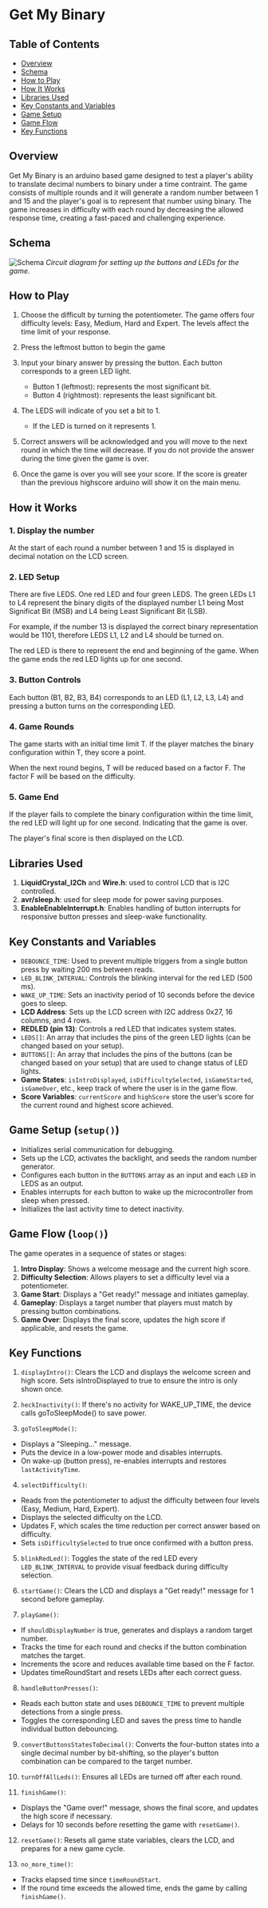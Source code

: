 # Get My Binary 

## Table of Contents 
- [Overview](#overview)
- [Schema](#schema)
- [How to Play](#how-to-play)
- [How It Works](#how-it-works)
- [Libraries Used](#libraries-used)
- [Key Constants and Variables](#key-constants-and-variables)
- [Game Setup](#game-setup-setup)
- [Game Flow](#game-flow-loop)
- [Key Functions](#key-functions)
## Overview 

Get My Binary is an arduino based game designed to test a player's ability to translate decimal numbers to binary under a time contraint. The game consists of multiple rounds and it will generate a random number between 1 and 15 and the player's goal is to represent that number using binary. The game increases in difficulty with each round by decreasing the allowed response time, creating a fast-paced and challenging experience.

## Schema
![Schema](ESIOT-ASSIGNMENT_1-Schema.png)
*Circuit diagram for setting up the buttons and LEDs for the game.*

## How to Play

1. Choose the difficult by turning the potentiometer. The game offers four difficulty levels: Easy, Medium, Hard and Expert. The levels affect the time limit of your response. 

2. Press the leftmost button to begin the game 

3. Input your binary answer by pressing the button. Each button corresponds to a green LED light. 
    - Button 1 (leftmost): represents the most significant bit. 
    - Button 4 (rightmost): represents the least significant bit.
4. The LEDS will indicate of you set a bit to 1. 
    - If the LED is turned on it represents 1. 
5. Correct answers will be acknowledged and you will move to the next round in which the time will decrease. If you do not provide the answer during the time given the game is over.

6. Once the game is over you will see your score. If the score is greater than the previous highscore arduino will show it on the main menu. 


## How it Works

### 1. Display the number
At the start of each round a number between 1 and 15 is displayed in decimal notation on the LCD screen.

### 2. LED Setup

There are five LEDS. One red LED and four green LEDS. The green LEDs L1 to L4 represent the binary digits of the displayed number L1 being Most Significat Bit (MSB) and L4 being Least Significant Bit (LSB).

For example, if the number 13 is displayed the correct binary representation would be 1101, therefore LEDS L1, L2 and L4 should be turned on. 

The red LED is there to represent the end and beginning of the game. When the game ends the red LED lights up for one second. 


### 3. Button Controls 

Each button (B1, B2, B3, B4) corresponds to an LED (L1, L2, L3, L4) and pressing a button turns on the corresponding LED. 

### 4. Game Rounds 

The game starts with an initial time limit T. If the player matches the binary configuration within T, they score a point. 

When the next round begins, T will be reduced based on a factor F. The factor F will be based on the difficulty. 


### 5. Game End

If the player fails to complete the binary configuration within the time limit, the red LED will light up for one second. Indicating that the game is over. 


The player's final score is then displayed on the LCD. 


## Libraries Used
1. **LiquidCrystal_I2Ch** and **Wire.h**: used to control LCD that is I2C controlled.
2. **avr/sleep.h**: used for sleep mode for power saving purposes.
3. **EnableEnableInterrupt.h**: Enables handling of button interrupts for responsive button presses and sleep-wake functionality.

## Key Constants and Variables

- `DEBOUNCE_TIME`: Used to prevent multiple triggers from a single button press by waiting 200 ms between reads.
- `LED_BLINK_INTERVAL`: Controls the blinking interval for the red LED (500 ms).
- `WAKE_UP_TIME`: Sets an inactivity period of 10 seconds before the device goes to sleep.
- **LCD Address**: Sets up the LCD screen with I2C address 0x27, 16 columns, and 4 rows.
- **REDLED (pin 13)**: Controls a red LED that indicates system states.
- `LEDS[]`: An array that includes the pins of the green LED lights (can be changed based on your setup).
- `BUTTONS[]`: An array that includes the pins of the buttons (can be changed based on your setup) that are used to change status of LED lights.
- **Game States**: `isIntroDisplayed`, `isDifficultySelected`, `isGameStarted`, `isGameOver`, etc., keep track of where the user is in the game flow.
- **Score Variables**: `currentScore` and `highScore` store the user’s score for the current round and highest score achieved.

## Game Setup (`setup()`)
- Initializes serial communication for debugging.
- Sets up the LCD, activates the backlight, and seeds the random number generator.
- Configures each button in the `BUTTONS` array as an input and each `LED` in LEDS as an output.
- Enables interrupts for each button to wake up the microcontroller from sleep when pressed.
- Initializes the last activity time to detect inactivity.

## Game Flow (`loop()`)

The game operates in a sequence of states or stages:

1. **Intro Display**: Shows a welcome message and the current high score.
2. **Difficulty Selection**: Allows players to set a difficulty level via a potentiometer.
3. **Game Start**: Displays a "Get ready!" message and initiates gameplay.
4. **Gameplay**: Displays a target number that players must match by pressing button combinations.
5. **Game Over**: Displays the final score, updates the high score if applicable, and resets the game.

## Key Functions

1. `displayIntro()`: Clears the LCD and displays the welcome screen and high score. Sets isIntroDisplayed to true to ensure the intro is only shown once.

2. `heckInactivity()`: If there's no activity for WAKE_UP_TIME, the device calls goToSleepMode() to save power.

3. `goToSleepMode()`:

- Displays a "Sleeping..." message.
- Puts the device in a low-power mode and disables interrupts.
- On wake-up (button press), re-enables interrupts and restores `lastActivityTime`.


4. `selectDifficulty()`:

- Reads from the potentiometer to adjust the difficulty between four levels (Easy, Medium, Hard, Expert).
- Displays the selected difficulty on the LCD.
- Updates F, which scales the time reduction per correct answer based on difficulty.
- Sets `isDifficultySelected` to true once confirmed with a button press.


5. `blinkRedLed()`: Toggles the state of the red LED every `LED_BLINK_INTERVAL` to provide visual feedback during difficulty selection.

6. `startGame()`: Clears the LCD and displays a "Get ready!" message for 1 second before gameplay.

7. `playGame()`:

- If `shouldDisplayNumber` is true, generates and displays a random target number.
- Tracks the time for each round and checks if the button combination matches the target.
- Increments the score and reduces available time based on the F factor.
- Updates timeRoundStart and resets LEDs after each correct guess.


8. `handleButtonPresses()`:

- Reads each button state and uses `DEBOUNCE_TIME` to prevent multiple detections from a single press.
- Toggles the corresponding LED and saves the press time to handle individual button debouncing.


9. `convertButtonsStatesToDecimal()`: Converts the four-button states into a single decimal number by bit-shifting, so the player's button combination can be compared to the target number.

8. `turnOffAllLeds()`: Ensures all LEDs are turned off after each round.

11. `finishGame()`:

- Displays the "Game over!" message, shows the final score, and updates the high score if necessary.
- Delays for 10 seconds before resetting the game with `resetGame()`.


12. `resetGame()`: Resets all game state variables, clears the LCD, and prepares for a new game cycle.


13. `no_more_time()`:
- Tracks elapsed time since `timeRoundStart`.
- If the round time exceeds the allowed time, ends the game by calling `finishGame()`.
